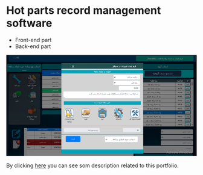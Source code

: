 # Hot parts record management software
- Front-end part
- Back-end part
  
![Education management system](enterexit23.png)

By clicking [here](https://reza-pishva.github.io/3-php-laravel/) you can see som description related to this portfolio.

